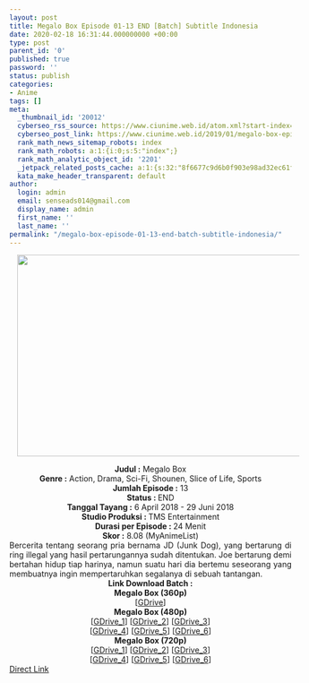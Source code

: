 ```yaml
---
layout: post
title: Megalo Box Episode 01-13 END [Batch] Subtitle Indonesia
date: 2020-02-18 16:31:44.000000000 +00:00
type: post
parent_id: '0'
published: true
password: ''
status: publish
categories:
- Anime
tags: []
meta:
  _thumbnail_id: '20012'
  cyberseo_rss_source: https://www.ciunime.web.id/atom.xml?start-index=1201&max-results=150
  cyberseo_post_link: https://www.ciunime.web.id/2019/01/megalo-box-episode-01-13-end-batch.html
  rank_math_news_sitemap_robots: index
  rank_math_robots: a:1:{i:0;s:5:"index";}
  rank_math_analytic_object_id: '2201'
  _jetpack_related_posts_cache: a:1:{s:32:"8f6677c9d6b0f903e98ad32ec61f8deb";a:2:{s:7:"expires";i:1651806120;s:7:"payload";a:0:{}}}
  kata_make_header_transparent: default
author:
  login: admin
  email: senseads014@gmail.com
  display_name: admin
  first_name: ''
  last_name: ''
permalink: "/megalo-box-episode-01-13-end-batch-subtitle-indonesia/"
---
```

<div class="separator" style="clear: both; text-align: center;"><a href="https://4.bp.blogspot.com/-h7Gr3wuxA28/XDg7nlujIkI/AAAAAAAAHAY/Hv-SbMzblwYmBzYhgLPUDZOWCTN993dQwCLcBGAs/s1600/Megalo%2BBox.jpg" imageanchor="1" style="margin-left: 1em; margin-right: 1em;"><img border="0" data-original-height="720" data-original-width="1280" height="360" src="{{ site.baseurl }}/assets/2020/02/Megalo%2BBox.jpg" width="640" /></a></div>
<p>
<div style="text-align: center;"><b>Judul :</b> Megalo Box</div>
<div style="text-align: center;"><b><b>Genre :</b></b> <b></b>Action, Drama, Sci-Fi, Shounen, Slice of Life, Sports</div>
<div style="text-align: center;"><b>Jumlah Episode :</b> 13<br /><b>Status :&nbsp;</b>END<br /><b>Tanggal Tayang :</b> 6 April 2018 - 29 Juni 2018<br /><b>Studio Produksi : </b>TMS Entertainment<br /><b>Durasi per Episode :&nbsp;</b>24 Menit</div>
<div style="text-align: center;"><b>Skor :</b> 8.08 (MyAnimeList)</div>
<div style="text-align: justify;"></div>
<div style="text-align: justify;">Bercerita tentang seorang pria bernama JD (Junk Dog), yang bertarung di ring illegal yang hasil pertarungannya sudah ditentukan. Joe bertarung demi bertahan hidup tiap harinya, namun suatu hari dia bertemu seseorang yang membuatnya ingin mempertaruhkan segalanya di sebuah tantangan.</div>
<div style="text-align: justify;"></div>
<div style="text-align: justify;"></div>
<div style="text-align: center;"><b>Link Download Batch :</b></div>
<div style="text-align: center;">
<div style="text-align: center;"><b>Megalo Box (360p)</b></div>
</div>
<div style="text-align: center;">[<a href="https://drive.google.com/uc?id=1ncNg7BNCVkkaQ8JsFVIxA5XTU0nCZLRr" target="_blank" rel="noopener">GDrive</a>]</div>
<div style="text-align: center;"></div>
<div style="text-align: center;"><b>Megalo Box (480p)</b><br />[<a href="https://drive.google.com/uc?id=1jVGVKA_6Uqao1ytnUN71f4wUSUl_I6rw" target="_blank" rel="noopener">GDrive_1</a>] [<a href="https://drive.google.com/uc?id=1RTWys-XwkRPj0L3uGR0g7A4xIYgNVvXx" target="_blank" rel="noopener">GDrive_2</a>] [<a href="https://drive.google.com/uc?id=1-QFfEgQGq8z7YzTvmdF5v02WPqaIsrbZ" target="_blank" rel="noopener">GDrive_3</a>]<br />[<a href="https://drive.google.com/uc?id=1kdGNvt9LPZsYXc-mMmwhrnUziHbdd2y9" target="_blank" rel="noopener">GDrive_4</a>] [<a href="https://drive.google.com/uc?id=1eb0OqVlHVzmWNcJX3CopQ2s_qYQxoz3s" target="_blank" rel="noopener">GDrive_5</a>] [<a href="https://drive.google.com/uc?id=1I1d2YD6-vf28zPA5E4NBxMSvg731gduA" target="_blank" rel="noopener">GDrive_6</a>]</div>
<div style="text-align: center;"><b>Megalo Box (720p)</b><br />[<a href="https://drive.google.com/uc?id=1HR6oKUutWomZLm_mSlx90dh2difyII2_" target="_blank" rel="noopener">GDrive_1</a>] [<a href="https://drive.google.com/uc?id=1UUaQ5R_ytFG9d9a2YD5Mk22jV2i-_-WN" target="_blank" rel="noopener">GDrive_2</a>] [<a href="https://drive.google.com/uc?id=1X8Ir7i8zdhZFIbF4hohh_5XKNEakFKxF" target="_blank" rel="noopener">GDrive_3</a>]<br />[<a href="https://drive.google.com/uc?id=1xQjhNlKjzvKYYOJCQQE_-sNaPuVrCWvc" target="_blank" rel="noopener">GDrive_4</a>] [<a href="https://drive.google.com/uc?id=1wqdjkN36cwHwPSTaJDFr7qEQAwwvbuUz" target="_blank" rel="noopener">GDrive_5</a>] [<a href="https://drive.google.com/uc?id=1nyoX3109N1dyQuZiYG8hY54HRD5ZMQk5" target="_blank" rel="noopener">GDrive_6</a>]</div>
<link rel="stylesheet" href="https://cdnjs.cloudflare.com/ajax/libs/font-awesome/4.7.0/css/font-awesome.min.css" />
<div class="divbtn"> <a href="https://handymansurrender.com/fihup8buzv?key=94550f7ce39444073321dde3b8782f97" class="btn"><i class="fa fa-download"></i> Direct Link</a> </div>
